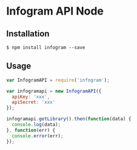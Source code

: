 Infogram API Node
==================

## Installation

    $ npm install infogram --save

## Usage

```javascript
var InfogramAPI = require('infogram');

var infogramapi = new InfogramAPI({
  apiKey: 'xxx',
  apiSecret: 'xxx'
});

infogramapi.getLibrary().then(function(data) {
  console.log(data);
}, function(err) {
  console.error(err);
});
```
